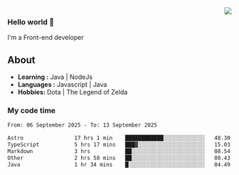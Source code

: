<img align='right' src="https://github-readme-stats.vercel.app/api?username=jumodada&show_icons=true&theme=vue">

### Hello world 👋

I'm a Front-end developer 
    
## About
-  **Learning :** Java | NodeJs
-  **Languages :** Javascript | Java
-  **Hobbies:** Dota | The Legend of Zelda

### My code time

<!--START_SECTION:waka-->

```txt
From: 06 September 2025 - To: 13 September 2025

Astro                17 hrs 1 min    ████████████░░░░░░░░░░░░░   48.30 %
TypeScript           5 hrs 17 mins   ███▓░░░░░░░░░░░░░░░░░░░░░   15.03 %
Markdown             3 hrs           ██░░░░░░░░░░░░░░░░░░░░░░░   08.54 %
Other                2 hrs 58 mins   ██░░░░░░░░░░░░░░░░░░░░░░░   08.43 %
Java                 1 hr 34 mins    █░░░░░░░░░░░░░░░░░░░░░░░░   04.49 %
```

<!--END_SECTION:waka-->

